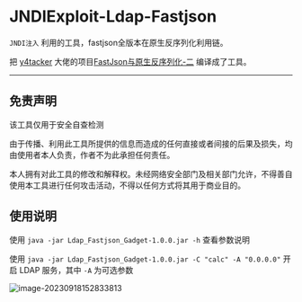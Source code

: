 # JNDIExploit-Ldap-Fastjson

 `JNDI注入` 利用的工具，fastjson全版本在原生反序列化利用链。

把 [y4tacker](https://github.com/y4tacker) 大佬的项目[FastJson与原生反序列化-二](https://y4tacker.github.io/2023/04/26/year/2023/4/FastJson%E4%B8%8E%E5%8E%9F%E7%94%9F%E5%8F%8D%E5%BA%8F%E5%88%97%E5%8C%96-%E4%BA%8C/ ) 编译成了工具。

------

## 免责声明

该工具仅用于安全自查检测

由于传播、利用此工具所提供的信息而造成的任何直接或者间接的后果及损失，均由使用者本人负责，作者不为此承担任何责任。

本人拥有对此工具的修改和解释权。未经网络安全部门及相关部门允许，不得善自使用本工具进行任何攻击活动，不得以任何方式将其用于商业目的。



## 使用说明

使用 `java -jar Ldap_Fastjson_Gadget-1.0.0.jar -h` 查看参数说明



使用 `java -jar Ldap_Fastjson_Gadget-1.0.0.jar -C "calc" -A "0.0.0.0"` 开启 LDAP 服务，其中 `-A` 为可选参数

![image-20230918152833813](https://image.3001.net/images/20230918/1695022118_6507fc2665fb4b13a8c02.png)
